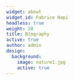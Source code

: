 ```yaml
---
widget: about
widget_id: Fabrice Hapi
headless: true
weight: 20
title: Biography
active: true
author: admin
design:
  background:
    image: nature1.jpg
    active: true
---
```

